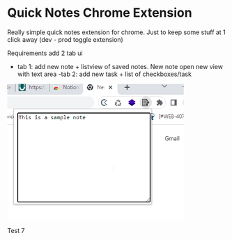 # Quick Notes Chrome Extension
Really simple quick notes extension for chrome. Just to keep some stuff at 1 click away
(dev - prod toggle extension)

Requirements
add 2 tab ui
- tab 1: add new note + listview of saved
notes. New note open new view with text
area
-tab 2: add new task + list of checkboxes/task 

![Imagen de prueba de la version 1](https://github.com/robertocml/quick_notes/blob/main/chrome_qUdNLppq69.png)

Test 7